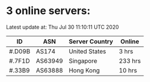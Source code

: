 # 3 online servers:

Latest update at: Thu Jul 30 11:10:11 UTC 2020

| ID | ASN | Server Country | Online |
| -- | --- | -------------- | ------ |
| #.D09B | AS174 | United States | 3 hrs |
| #.7F1D | AS63949 | Singapore | 233 hrs |
| #.33B9 | AS63888 | Hong Kong | 10 hrs |

